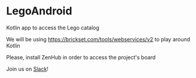 # LegoAndroid
Kotlin app to access the Lego catalog

We will be using https://brickset.com/tools/webservices/v2 to play around Kotlin

Please, install ZenHub in order to access the project's board

Join us on [Slack](https://join.slack.com/t/survivorsnetwork/shared_invite/enQtNDU5ODUwODk2MzU4LTY2ZWQ3ZjQ5ZDNjODQzZDhjYTU3M2UxYTc4YzdhMTczNjAyYzQyMmQzOGFhYTZlOWUzNTUzYjQyY2ZmM2M2ZWY)!
